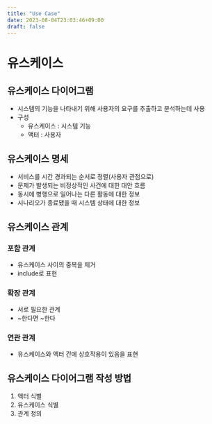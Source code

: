 ```yaml
---
title: "Use Case"
date: 2023-08-04T23:03:46+09:00
draft: false
---
```


# 유스케이스
## 유스케이스 다이어그램
- 시스템의 기능을 나타내기 위해 사용자의 요구를 추출하고 분석하는데 사용
- 구성
  - 유스케이스 : 시스템 기능
  - 액터 : 사용자

## 유스케이스 명세
- 서비스를 시간 경과되는 순서로 정렬(사용자 관점으로)
- 문제가 발생되는 비정상적인 사건에 대한 대안 흐름
- 동시에 병행으로 일어나는 다른 활동에 대한 정보
- 시나리오가 종료됐을 때 시스템 상태에 대한 정보

## 유스케이스 관계
### 포함 관계
- 유스케이스 사이의 중복을 제거
- include로 표현

### 확장 관계
- 서로 필요한 관계 
- ~한다면 ~한다

### 연관 관계
- 유스케이스와 액터 간에 상호작용이 있음을 표현

## 유스케이스 다이어그램 작성 방법
1. 액터 식별
2. 유스케이스 식별
3. 관계 정의